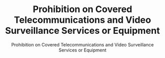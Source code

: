 ---
layout: resources-landing
title: "Prohibition on Covered Telecommunications and Video Surveillance Services or Equipment"
subtitle: "Prohibition on Covered Telecommunications and Video Surveillance Services or Equipment"
doc-link: ../assets/files/Sec. 889 of 2019 NDAA_FAQ_20201124.pdf
filters: federal-financial-assistance cfr guidance omb 2019
---
